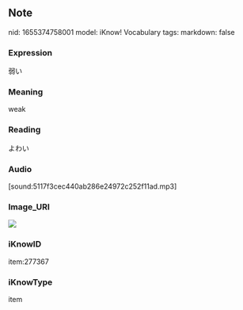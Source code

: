 ## Note
nid: 1655374758001
model: iKnow! Vocabulary
tags: 
markdown: false

### Expression
弱い

### Meaning
weak

### Reading
よわい

### Audio
[sound:5117f3cec440ab286e24972c252f11ad.mp3]

### Image_URI
<img src="4450aa1e171d4a0a4840c449bde1f057.jpg">

### iKnowID
item:277367

### iKnowType
item

